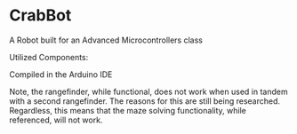 # CrabBot
A Robot built for an Advanced Microcontrollers class

Utilized Components:


Compiled in the Arduino IDE

Note, the rangefinder, while functional, does not work when used in tandem with a second rangefinder. The reasons for this are still being researched. Regardless, this means that the maze solving functionality, while referenced, will not work.
